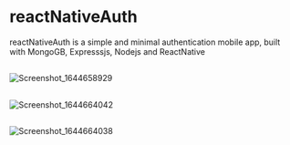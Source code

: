 # reactNativeAuth
 reactNativeAuth is a simple and minimal authentication mobile app, built with MongoGB, Expresssjs, Nodejs and ReactNative

##
![Screenshot_1644658929](https://user-images.githubusercontent.com/56930241/153709030-57fd078b-9ee9-493f-b90b-8992a3d7c3c1.png)

##
![Screenshot_1644664042](https://user-images.githubusercontent.com/56930241/153709023-1693dcef-5fe1-4b37-bd28-f69861f7bcd1.png)
##
![Screenshot_1644664038](https://user-images.githubusercontent.com/56930241/153709026-9c005b3f-70ce-4376-a3ea-dd839b2cc0d4.png)

